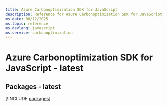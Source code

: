 ```yaml
---
title: Azure Carbonoptimization SDK for JavaScript
description: Reference for Azure Carbonoptimization SDK for JavaScript
ms.date: 08/12/2025
ms.topic: reference
ms.devlang: javascript
ms.service: carbonoptimization
---
```

# Azure Carbonoptimization SDK for JavaScript - latest
## Packages - latest
[!INCLUDE [packages](carbonoptimization-index.md)]